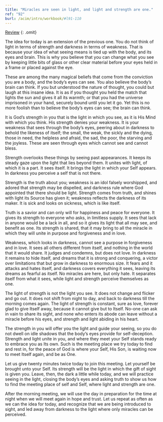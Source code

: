 ```yaml
---
title: "Miracles are seen in light, and light and strength are one."
ref: "92"
burl: /acim/intro/workbook/#l91-110
---
```


<a class="hide-review" href="/workbook/l111/#l092">Review</a>
{: .omit}

The idea for today is an extension of the previous one. You do not think
of light in terms of strength and darkness in terms of weakness. That is
because your idea of what seeing means is tied up with the body, and its
eyes and brain. This is why you believe that you can change what you see
by keeping little bits of glass or other clear material before your eyes
held in a frame or placed against the eye.

These are among the many magical beliefs that come from the conviction
you are a body, and the body’s eyes can see. You also believe the body’s
brain can think. If you but understood the nature of thought, you could
but laugh at this insane idea. It is as if you thought you held the
match that lights the sun and gives it all its warmth; or that you had
the universe imprisoned in your hand, securely bound until you let it
go. Yet this is no more foolish than to believe the body’s eyes can see;
the brain can think.

It is God’s strength in you that is the light in which you see, as it is
His Mind with which you think. His strength denies your weakness. It is
your weakness that sees through the body’s eyes, peering about in
darkness to behold the likeness of itself; the small, the weak, the
sickly and the dying, those in need, the helpless and afraid, the sad,
the poor, the starving and the joyless. These are seen through eyes
which cannot see and cannot bless.

Strength overlooks these things by seeing past appearances. It keeps its
steady gaze upon the light that lies beyond them. It unites with light,
of which it is a part. It sees itself. It brings the light in which your
Self appears. In darkness you perceive a self that is not there.

Strength is the truth about you; weakness is an idol falsely worshipped,
and adored that strength may be dispelled, and darkness rule where God
appointed that there should be light. Strength comes from truth, and
shines with light its Source has given it; weakness reflects the
darkness of its maker. It is sick and looks on sickness, which is like
itself.

Truth is a savior and can only will for happiness and peace for
everyone. It gives its strength to everyone who asks, in limitless
supply. It sees that lack in anyone would be a lack in all, and so it
gives its light that all may see, and benefit as one. Its strength is
shared, that it may bring to all the miracle in which they will unite in
purpose and forgiveness and in love.

Weakness, which looks in darkness, cannot see a purpose in forgiveness
and in love. It sees all others different from itself, and nothing in
the world that it would share. It judges and condemns, but does not
love. In darkness it remains to hide itself, and dreams that it is
strong and conquering, a victor over limitations that but grow in
darkness to enormous size. It fears and it attacks and hates itself, and
darkness covers everything it sees, leaving its dreams as fearful as
itself. No miracles are here, but only hate. It separates itself from
what it sees, while light and strength perceive themselves as one.

The light of strength is not the light you see. It does not change and
flicker and go out. It does not shift from night to day, and back to
darkness till the morning comes again. The light of strength is
constant, sure as love, forever glad to give Itself away, because it
cannot give but to Itself. No-one can ask in vain to share its sight,
and none who enters its abode can leave without a miracle before his
eyes, and strength and light abiding in his heart.

The strength in you will offer you the light and guide your seeing, so
you do not dwell on idle shadows that the body’s eyes provide for
self-deception. Strength and light unite in you, and where they meet
your Self stands ready to embrace you as Its own. Such is the meeting
place we try today to find and rest in, for the peace of God is where
your Self, His Son, is waiting now to meet Itself again, and be as One.

Let us give twenty minutes twice today to join this meeting. Let
yourself be brought unto your Self. Its strength will be the light in
which the gift of sight is given you. Leave, then, the dark a little
while today, and we will practice seeing in the light, closing the
body’s eyes and asking truth to show us how to find the meeting place of
self and Self, where light and strength are one.

After the morning meeting, we will use the day in preparation for the
time at night when we will meet again in hope and trust. Let us repeat
as often as we can the idea for today, and recognize that we are being
introduced to sight, and led away from darkness to the light where only
miracles can be perceived.

